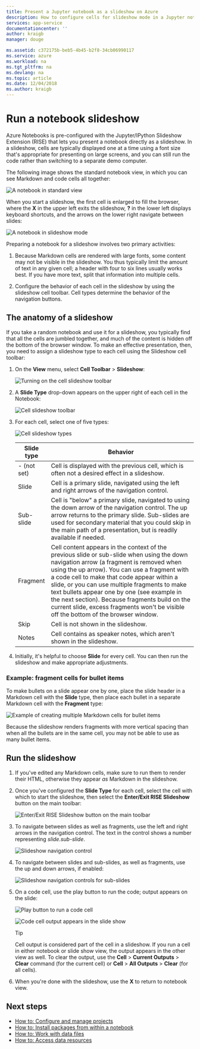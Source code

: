 ```yaml
---
title: Present a Jupyter notebook as a slideshow on Azure
description: How to configure cells for slideshow mode in a Jupyter notebook and then present the slideshow using the RISE extension.
services: app-service
documentationcenter: ''
author: kraigb
manager: douge

ms.assetid: c372175b-beb5-4b45-b2f8-34cb06990117
ms.service: azure
ms.workload: na
ms.tgt_pltfrm: na
ms.devlang: na
ms.topic: article
ms.date: 12/04/2018
ms.author: kraigb
---
```


# Run a notebook slideshow

Azure Notebooks is pre-configured with the Jupyter/IPython Slideshow Extension (RISE) that lets you present a notebook directly as a slideshow. In a slideshow, cells are typically displayed one at a time using a font size that's appropriate for presenting on large screens, and you can still run the code rather than switching to a separate demo computer.

The following image shows the standard notebook view, in which you can see Markdown and code cells all together:

![A notebook in standard view](media/slideshow/slideshow-notebook-view.png)

When you start a slideshow, the first cell is enlarged to fill the browser, where the **X** in the upper left exits the slideshow, **?** in the lower left displays keyboard shortcuts, and the arrows on the lower right navigate between slides:

![A notebook in slideshow mode](media/slideshow/slideshow-slide-view.png)

Preparing a notebook for a slideshow involves two primary activities:

1. Because Markdown cells are rendered with large fonts, some content may not be visible in the slideshow. You thus typically limit the amount of text in any given cell; a header with four to six lines usually works best. If you have more text, split that information into multiple cells.

2. Configure the behavior of each cell in the slideshow by using the slideshow cell toolbar. Cell types determine the behavior of the navigation buttons.

## The anatomy of a slideshow

If you take a random notebook and use it for a slideshow, you typically find that all the cells are jumbled together, and much of the content is hidden off the bottom of the browser window. To make an effective presentation, then, you need to assign a slideshow type to each cell using the Slideshow cell toolbar:

1. On the **View** menu, select **Cell Toolbar** > **Slideshow**:

    ![Turning on the cell slideshow toolbar](media/slideshow/slideshow-view-cell-toolbar.png)

1. A **Slide Type** drop-down appears on the upper right of each cell in the Notebook:

    ![Cell slideshow toolbar](media/slideshow/slideshow-cell-toolbar.png)

1. For each cell, select one of five types:

    ![Cell slideshow types](media/slideshow/slideshow-cell-slide-types.png)

    | Slide type | Behavior |
    | --- | --- |
    | - (not set) | Cell is displayed with the previous cell, which is often not a desired effect in a slideshow. |
    | Slide | Cell is a primary slide, navigated using the left and right arrows of the navigation control. |
    | Sub-slide | Cell is "below" a primary slide, navigated to using the down arrow of the navigation control. The up arrow returns to the primary slide. Sub-slides are used for secondary material that you could skip in the main path of a presentation, but is readily available if needed. |
    | Fragment | Cell content appears in the context of the previous slide or sub-slide when using the down navigation arrow (a fragment is removed when using the up arrow). You can use a fragment with a code cell to make that code appear within a slide, or you can use multiple fragments to make text bullets appear one by one (see example in the next section). Because fragments build on the current slide, excess fragments won't be visible off the bottom of the browser window. |
    | Skip | Cell is not shown in the slideshow. |
    | Notes | Cell contains as speaker notes, which aren't shown in the slideshow. |

1. Initially, it's helpful to choose **Slide** for every cell. You can then run the slideshow and make appropriate adjustments.

### Example: fragment cells for bullet items

To make bullets on a slide appear one by one, place the slide header in a Markdown cell with the **Slide** type, then place each bullet in a separate Markdown cell with the **Fragment** type:

![Example of creating multiple Markdown cells for bullet items](media/slideshow/slideshow-fragments.png)

Because the slideshow renders fragments with more vertical spacing than when all the bullets are in the same cell, you may not be able to use as many bullet items.

## Run the slideshow

1. If you've edited any Markdown cells, make sure to run them to render their HTML, otherwise they appear *as* Markdown in the slideshow.

1. Once you've configured the **Slide Type** for each cell, select the cell with which to start the slideshow, then select the **Enter/Exit RISE Slideshow** button on the main toolbar:

    ![Enter/Exit RISE Slideshow button on the main toolbar](media/slideshow/slideshow-start.png)

1. To navigate between slides as well as fragments, use the left and right arrows in the navigation control. The text in the control shows a number representing *slide.sub-slide*.

    ![Slideshow navigation control](media/slideshow/slideshow-navigation-control.png)

1. To navigate between slides and sub-slides, as well as fragments, use the up and down arrows, if enabled:

    ![Slideshow navigation controls for sub-slides](media/slideshow/slideshow-navigation-control-subslide.png)

1. On a code cell, use the play button to run the code; output appears on the slide:

    ![Play button to run a code cell](media/slideshow/slideshow-run-code-cell.png)

    ![Code cell output appears in the slide show](media/slideshow/slideshow-run-code-cell-output.png)

    > [!Tip]
    > Cell output is considered part of the cell in a slideshow. If you run a cell in either notebook or slide show view, the output appears in the other view as well. To clear the output, use the **Cell** > **Current Outputs** > **Clear** command (for the current cell) or **Cell** > **All Outputs** > **Clear** (for all cells).

1. When you're done with the slideshow, use the **X** to return to notebook view.

## Next steps

- [How to: Configure and manage projects](configure-manage-azure-notebooks-projects.md)
- [How to: Install packages from within a notebook](install-packages-jupyter-notebook.md)
- [How to: Work with data files](work-with-project-data-files.md)
- [How to: Access data resources](access-data-resources-jupyter-notebooks.md)
